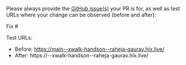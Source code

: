 Please always provide the [GitHub issue(s)](../issues) your PR is for, as well as test URLs where your change can be observed (before and after):

Fix #<gh-issue-id>

Test URLs:
- Before: https://main--xwalk-handson--raheja-gaurav.hlx.live/
- After: https://<branch>--xwalk-handson--raheja-gaurav.hlx.live/
